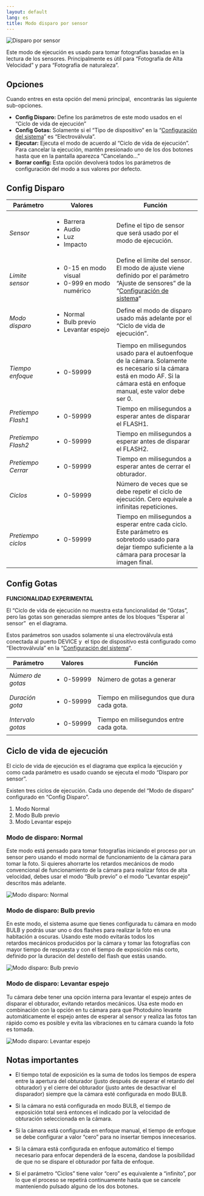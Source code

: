 ```yaml
---
layout: default
lang: es
title: Modo disparo por sensor
---
```


![](../../../../assets/images/es-lcd-sensor-trigger-mode-menu.jpg "Disparo por sensor")

Este modo de ejecución es usado para tomar fotografías basadas en la lectura de los sensores. Principalmente es útil para “Fotografía de Alta Velocidad” y para “Fotografía de naturaleza”.

## Opciones

Cuando entres en esta opción del menú principal,  encontrarás las siguiente sub-opciones.

-   **Config Disparo:** Define los parámetros de este modo usados en el “Ciclo de vida de ejecución”
-   **Config Gotas:** Solamente si el “Tipo de dispositivo” en la “[Configuración del sistema](../configuracion-de-sistema/ "Configuración de sistema")” es “Electroválvula”.
-   **Ejecutar:** Ejecuta el modo de acuerdo al “Ciclo de vida de ejecución”. Para cancelar la ejecución, mantén presionado uno de los dos botones hasta que en la pantalla aparezca “Cancelando…”
-   **Borrar config:** Esta opción devolverá todos los parámetros de configuración del modo a sus valores por defecto.

## Config Disparo

<table>
<thead>
<tr>
<th style="width: 100px;"><strong>Parámetro</strong></th>
<th style="width: 150px;"><strong>Valores</strong></th>
<th><strong>Función</strong></th>
</tr>
</thead>
<tbody>
<tr>
<td><em>Sensor</em></td>
<td>
<ul>
<li>Barrera</li>
<li>Audio</li>
<li>Luz</li>
<li>Impacto</li>
</ul>
</td>
<td>Define el tipo de sensor que será usado por el modo de ejecución.</td>
</tr>
<tr>
<td><em>Limite sensor</em></td>
<td>
<ul>
<li>0-15 en modo visual</li>
<li>0-999 en modo numérico</li>
</ul>
</td>
<td>Define el limite del sensor. El modo de ajuste viene definido por el parámetro &#8220;Ajuste de sensores&#8221; de la &#8220;<a title="Configuración de sistema" href="../configuracion-de-sistema/">Configuración de sistema</a>&#8220;</td>
</tr>
<tr>
<td><em>Modo disparo</em></td>
<td>
<ul>
<li>Normal</li>
<li>Bulb previo</li>
<li>Levantar espejo</li>
</ul>
</td>
<td>Define el modo de disparo usado más adelante por el &#8220;Ciclo de vida de ejecución&#8221;.</td>
</tr>
<tr>
<td><em>Tiempo enfoque</em></td>
<td>
<ul>
<li>0-59999</li>
</ul>
</td>
<td>Tiempo en milisegundos usado para el autoenfoque de la cámara. Solamente es necesario si la cámara está en modo AF. Si la cámara está en enfoque manual, este valor debe ser 0.</td>
</tr>
<tr>
<td><em>Pretiempo Flash1</em></td>
<td>
<ul>
<li>0-59999</li>
</ul>
</td>
<td>Tiempo en milisegundos a esperar antes de disparar el FLASH1.</td>
</tr>
<tr>
<td><em><em>Pretiempo Flash2</em></em></td>
<td>
<ul>
<li>0-59999</li>
</ul>
</td>
<td>Tiempo en milisegundos a esperar antes de disparar el FLASH2.</td>
</tr>
<tr>
<td><em>Pretiempo Cerrar</em></td>
<td>
<ul>
<li>0-59999</li>
</ul>
</td>
<td>Tiempo en milisegundos a esperar antes de cerrar el obturador.</td>
</tr>
<tr>
<td><em>Ciclos</em></td>
<td>
<ul>
<li>0-59999</li>
</ul>
</td>
<td>Número de veces que se debe repetir el ciclo de ejecución. Cero equivale a infinitas repeticiones.</td>
</tr>
<tr>
<td><em>Pretiempo ciclos</em></td>
<td>
<ul>
<li>0-59999</li>
</ul>
</td>
<td>Tiempo en milisegundos a esperar entre cada ciclo. Este parámetro es sobretodo usado para dejar tiempo suficiente a la cámara para procesar la imagen final.</td>
</tr>
</tbody>
</table>

## Config Gotas

**FUNCIONALIDAD EXPERIMENTAL**

El “Ciclo de vida de ejecución no muestra esta funcionalidad de “Gotas”, pero las gotas son generadas siempre antes de los bloques “Esperar al sensor”  en el diagrama.

Estos parámetros son usados solamente si una electroválvula está conectada al puerto DEVICE y  el tipo de dispositivo está configurado como “Electroválvula” en la “[Configuración del sistema](../configuracion-de-sistema/ "Configuración de sistema")“.

<table>
<thead>
<tr>
<th style="width: 100px;">Parámetro</th>
<th style="width: 100px;">Valores</th>
<th>Función</th>
</tr>
</thead>
<tbody>
<tr>
<td><em>Número de gotas</em></td>
<td>
<ul>
<li>0-59999</li>
</ul>
</td>
<td>Número de gotas a generar</td>
</tr>
<tr>
<td><em>Duración gota</em></td>
<td>
<ul>
<li>0-59999</li>
</ul>
</td>
<td>Tiempo en milisegundos que dura cada gota.</td>
</tr>
<tr>
<td><em>Intervalo gotas</em></td>
<td>
<ul>
<li>0-59999</li>
</ul>
</td>
<td>Tiempo en milisegundos entre cada gota.</td>
</tr>
</tbody>
</table>

## Ciclo de vida de ejecución

El ciclo de vida de ejecución es el diagrama que explica la ejecución y como cada parámetro es usado cuando se ejecuta el modo “Disparo por sensor”.

Existen tres ciclos de ejecución. Cada uno depende del “Modo de disparo” configurado en “Config Disparo”.

1.  Modo Normal
2.  Modo Bulb previo
3.  Modo Levantar espejo

### Modo de disparo: Normal

Este modo está pensado para tomar fotografías iniciando el proceso por un sensor pero usando el modo normal de funcionamiento de la cámara para tomar la foto. Si quieres ahorrarte los retardos mecánicos de modo convencional de funcionamiento de la cámara para realizar fotos de alta velocidad, debes usar el modo “Bulb previo” o el modo “Levantar espejo” descritos más adelante.

![](../../../../assets/images/es-sensor-shotting-normal-lifecicle.jpg "Modo disparo: Normal")

### Modo de disparo: Bulb previo

En este modo, el sistema asume que tienes configurada tu cámara en modo BULB y podrás usar uno o dos flashes para realizar la foto en una habitación a oscuras. Usando este modo evitarás todos los retardos mecánicos producidos por la cámara y tomar las fotografías con mayor tiempo de respuesta y con el tiempo de exposición más corto, definido por la duración del destello del flash que estás usando.

![](../../../../assets/images/es-sensor-shotting-prebulb-lifecicle.jpg "Modo disparo: Bulb previo")

### Modo de disparo: Levantar espejo

Tu cámara debe tener una opción interna para levantar el espejo antes de disparar el obturador, evitando retardos mecánicos. Usa este modo en combinación con la opción en tu cámara para que Photoduino levante automáticamente el espejo antes de esperar al sensor y realiza las fotos tan rápido como es posible y evita las vibraciones en tu cámara cuando la foto es tomada.

![](../../../../assets/images/es-sensor-shotting-mirrorlockup-lifecicle.jpg "Modo disparo: Levantar espejo")

## Notas importantes

-   El tiempo total de exposición es la suma de todos los tiempos de espera entre la apertura del obturador (justo después de esperar el retardo del obturador) y el cierre del obturador (justo antes de desactivar el disparador) siempre que la cámara esté configurada en modo BULB.

-   Si la cámara no está configurada en modo BULB, el tiempo de exposición total será entonces el indicado por la velocidad de obturación seleccionada en la cámara.

-   Si la cámara está configurada en enfoque manual, el tiempo de enfoque se debe configurar a valor “cero” para no insertar tiempos innecesarios.

-   Si la cámara está configurada en enfoque automático el tiempo necesario para enfocar dependerá de la escena, dandose la posibilidad de que no se dispare el obturador por falta de enfoque.

-   Si el parámetro “Ciclos” tiene valor “cero” es equivalente a “infinito”, por lo que el proceso se repetirá continuamente hasta que se cancele manteniendo pulsado alguno de los dos botones.
